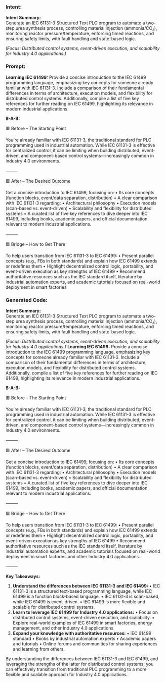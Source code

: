### Intent:
**Intent Summary:**  
Generate an IEC 61131-3 Structured Text PLC program to automate a two-step urea synthesis process, controlling material injection (ammonia/CO₂), monitoring reactor pressure/temperature, enforcing timed reactions, and ensuring safety limits, with fault handling and state-based logic.  

*(Focus: Distributed control systems, event-driven execution, and scalability for Industry 4.0 applications.)*

### Prompt:
**Learning IEC 61499:**
Provide a concise introduction to the IEC 61499 programming language, emphasizing key concepts for someone already familiar with IEC 61131-3. Include a comparison of their fundamental differences in terms of architecture, execution models, and flexibility for distributed control systems. Additionally, compile a list of five key references for further reading on IEC 61499, highlighting its relevance in modern industrial applications.


**B-A-B:**

🟥 Before – The Starting Point

You’re already familiar with IEC 61131-3, the traditional standard for PLC programming used in industrial automation. While IEC 61131-3 is effective for centralized control, it can be limiting when building distributed, event-driven, and component-based control systems—increasingly common in Industry 4.0 environments.

⸻

🟩 After – The Desired Outcome

Get a concise introduction to IEC 61499, focusing on:
	•	Its core concepts (function blocks, event/data separation, distribution)
	•	A clear comparison with IEC 61131-3 regarding:
	•	Architectural philosophy
	•	Execution models (scan-based vs. event-driven)
	•	Scalability and flexibility for distributed systems
	•	A curated list of five key references to dive deeper into IEC 61499, including books, academic papers, and official documentation relevant to modern industrial applications.

⸻

🟦 Bridge – How to Get There

To help users transition from IEC 61131-3 to IEC 61499:
	•	Present parallel concepts (e.g., FBs in both standards) and explain how IEC 61499 extends or redefines them
	•	Highlight decentralized control logic, portability, and event-driven execution as key strengths of IEC 61499
	•	Recommend authoritative resources such as the IEC standard itself, literature by industrial automation experts, and academic tutorials focused on real-world deployment in smart factories

### Generated Code:
**Intent Summary:**  
Generate an IEC 61131-3 Structured Text PLC program to automate a two-step urea synthesis process, controlling material injection (ammonia/CO₂), monitoring reactor pressure/temperature, enforcing timed reactions, and ensuring safety limits, with fault handling and state-based logic.  

*(Focus: Distributed control systems, event-driven execution, and scalability for Industry 4.0 applications.)*
**Learning IEC 61499:**
Provide a concise introduction to the IEC 61499 programming language, emphasizing key concepts for someone already familiar with IEC 61131-3. Include a comparison of their fundamental differences in terms of architecture, execution models, and flexibility for distributed control systems. Additionally, compile a list of five key references for further reading on IEC 61499, highlighting its relevance in modern industrial applications.


**B-A-B:**

🟥 Before – The Starting Point

You’re already familiar with IEC 61131-3, the traditional standard for PLC programming used in industrial automation. While IEC 61131-3 is effective for centralized control, it can be limiting when building distributed, event-driven, and component-based control systems—increasingly common in Industry 4.0 environments.

⸻

🟩 After – The Desired Outcome

Get a concise introduction to IEC 61499, focusing on:
	•	Its core concepts (function blocks, event/data separation, distribution)
	•	A clear comparison with IEC 61131-3 regarding:
	•	Architectural philosophy
	•	Execution models (scan-based vs. event-driven)
	•	Scalability and flexibility for distributed systems
	•	A curated list of five key references to dive deeper into IEC 61499, including books, academic papers, and official documentation relevant to modern industrial applications.

⸻

🟦 Bridge – How to Get There

To help users transition from IEC 61131-3 to IEC 61499:
	•	Present parallel concepts (e.g., FBs in both standards) and explain how IEC 61499 extends or redefines them
	•	Highlight decentralized control logic, portability, and event-driven execution as key strengths of IEC 61499
	•	Recommend authoritative resources such as the IEC standard itself, literature by industrial automation experts, and academic tutorials focused on real-world deployment in smart factories and other Industry 4.0 applications.

⸻

**Key Takeaways:**

1. **Understand the differences between IEC 61131-3 and IEC 61499:**
	•	IEC 61131-3 is a structured text-based programming language, while IEC 61499 is a function block-based language.
	•	IEC 61131-3 is scan-based, while IEC 61499 is event-driven.
	•	IEC 61499 is more flexible and scalable for distributed control systems.
2. **Learn to leverage IEC 61499 for Industry 4.0 applications:**
	•	Focus on distributed control systems, event-driven execution, and scalability.
	•	Explore real-world examples of IEC 61499 in smart factories, energy management, and other Industry 4.0 applications.
3. **Expand your knowledge with authoritative resources:**
	•	IEC 61499 standard
	•	Books by industrial automation experts
	•	Academic papers and tutorials
	•	Online forums and communities for sharing experiences and learning from others.

By understanding the differences between IEC 61131-3 and IEC 61499, and leveraging the strengths of the latter for distributed control systems, you can effectively transition from traditional PLC programming to a more flexible and scalable approach for Industry 4.0 applications.
